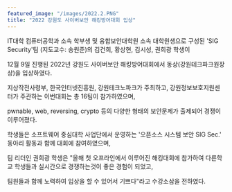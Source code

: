 ```yaml
---
featured_image: "/images/2022.2.PNG"
title: "2022 강원도 사이버보안 해킹방어대회 입상"
---
```

IT대학 컴퓨터공학과 소속 학부생 및 융합보안대학원 소속 대학원생으로 구성된 'SIG Security'팀 (지도교수: 송원준)의 김건희, 황상현, 김시성, 권희광 학생이 

12월 9일 진행된 2022년 강원도 사이버보안 해킹방어대회에서 동상(강원테크파크원장상)을 입상하였다. 



지상작전사령부, 한국인터넷진흥원, 강원테크노파크가 주최하고, 강원정보보호지원센터가 주관하는 이번대회는 총 16팀이 참가하였으며,

pwnable, web, reversing, crypto 등의 다양한 형태의 보안문제가 출제되어 경쟁이 이루어졌다.



학생들은 소프트웨어 중심대학 사업단에서 운영하는 '오픈소스 시스템 보안 SIG Sec.' 동아리 활동과 함께 대회에 참여하였으며, 

팀 리더인 권희광 학생은 "올해 첫 오프라인에서 이루어진 해킹대회에 참가하여 다른학교 학생들과 실시간으로 경쟁하는것이 좋은 경험이 되었고, 

팀원들과 함께 노력하여 입상을 할 수 있어서 기쁘다"라고 수강소삼을 전하였다.